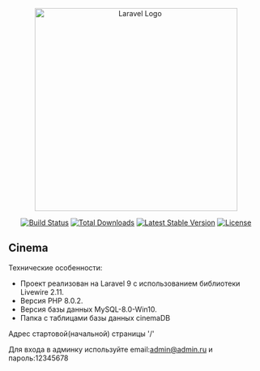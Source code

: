 <p align="center"><a href="https://laravel.com" target="_blank"><img src="https://raw.githubusercontent.com/laravel/art/master/logo-lockup/5%20SVG/2%20CMYK/1%20Full%20Color/laravel-logolockup-cmyk-red.svg" width="400" alt="Laravel Logo"></a></p>

<p align="center">
<a href="https://github.com/laravel/framework/actions"><img src="https://github.com/laravel/framework/workflows/tests/badge.svg" alt="Build Status"></a>
<a href="https://packagist.org/packages/laravel/framework"><img src="https://img.shields.io/packagist/dt/laravel/framework" alt="Total Downloads"></a>
<a href="https://packagist.org/packages/laravel/framework"><img src="https://img.shields.io/packagist/v/laravel/framework" alt="Latest Stable Version"></a>
<a href="https://packagist.org/packages/laravel/framework"><img src="https://img.shields.io/packagist/l/laravel/framework" alt="License"></a>
</p>

## Cinema

Технические особенности:

- Проект реализован на Laravel 9 c использованием библиотеки Livewire 2.11.
- Версия PHP 8.0.2.
- Версия базы данных MySQL-8.0-Win10.
- Папка с таблицами базы данных cinemaDB

Адрес стартовой(начальной) страницы '/'

Для входа в админку используйте email:admin@admin.ru и пароль:12345678
